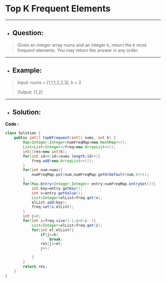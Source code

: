 # Top K Frequent Elements
---
- ## Question:
> Given an integer array nums and an integer k, return the k most frequent elements. You may return the answer in any order.
---
- ## Example:
> Input: nums = [1,1,1,2,2,3], k = 2
> 
> Output: [1,2]
---
- ## Solution:
**Code :**
```java
class Solution {
    public int[] topKFrequent(int[] nums, int k) {
        Map<Integer,Integer>numFreqMap=new HashMap<>();
        List<List<Integer>>freq=new ArrayList<>();
        int[]res=new int[k];
        for(int id=0;id<=nums.length;id++){
            freq.add(new ArrayList<>());
        }
        for(int num:nums){
            numFreqMap.put(num,numFreqMap.getOrDefault(num,0)+1);
        }
        for(Map.Entry<Integer,Integer> entry:numFreqMap.entrySet()){
            int key=entry.getKey();
            int v=entry.getValue();
            List<Integer>elList=freq.get(v);
            elList.add(key);
            freq.set(v,elList);
        }
        int j=0;
        for(int i=freq.size()-1;i>0;i--){
            List<Integer>elList=freq.get(i);
            for(int el:elList){
                if(j==k)
                    break;
                res[j]=el;
                j++;

            }
        }
        return res;
    }
}
